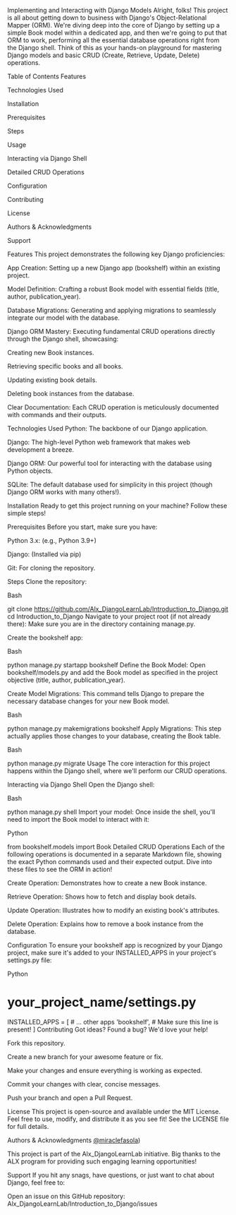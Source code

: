 
Implementing and Interacting with Django Models
Alright, folks! This project is all about getting down to business with Django's Object-Relational Mapper (ORM). We're diving deep into the core of Django by setting up a simple Book model within a dedicated app, and then we're going to put that ORM to work, performing all the essential database operations right from the Django shell. Think of this as your hands-on playground for mastering Django models and basic CRUD (Create, Retrieve, Update, Delete) operations.

Table of Contents
Features

Technologies Used

Installation

Prerequisites

Steps

Usage

Interacting via Django Shell

Detailed CRUD Operations

Configuration

Contributing

License

Authors & Acknowledgments

Support

Features
This project demonstrates the following key Django proficiencies:

App Creation: Setting up a new Django app (bookshelf) within an existing project.

Model Definition: Crafting a robust Book model with essential fields (title, author, publication_year).

Database Migrations: Generating and applying migrations to seamlessly integrate our model with the database.

Django ORM Mastery: Executing fundamental CRUD operations directly through the Django shell, showcasing:

Creating new Book instances.

Retrieving specific books and all books.

Updating existing book details.

Deleting book instances from the database.

Clear Documentation: Each CRUD operation is meticulously documented with commands and their outputs.

Technologies Used
Python: The backbone of our Django application.

Django: The high-level Python web framework that makes web development a breeze.

Django ORM: Our powerful tool for interacting with the database using Python objects.

SQLite: The default database used for simplicity in this project (though Django ORM works with many others!).

Installation
Ready to get this project running on your machine? Follow these simple steps!

Prerequisites
Before you start, make sure you have:

Python 3.x: (e.g., Python 3.9+)

Django: (Installed via pip)

Git: For cloning the repository.

Steps
Clone the repository:

Bash

git clone https://github.com/Alx_DjangoLearnLab/Introduction_to_Django.git
cd Introduction_to_Django
Navigate to your project root (if not already there):
Make sure you are in the directory containing manage.py.

Create the bookshelf app:

Bash

python manage.py startapp bookshelf
Define the Book Model:
Open bookshelf/models.py and add the Book model as specified in the project objective (title, author, publication_year).

Create Model Migrations:
This command tells Django to prepare the necessary database changes for your new Book model.

Bash

python manage.py makemigrations bookshelf
Apply Migrations:
This step actually applies those changes to your database, creating the Book table.

Bash

python manage.py migrate
Usage
The core interaction for this project happens within the Django shell, where we'll perform our CRUD operations.

Interacting via Django Shell
Open the Django shell:

Bash

python manage.py shell
Import your model:
Once inside the shell, you'll need to import the Book model to interact with it:

Python

from bookshelf.models import Book
Detailed CRUD Operations
Each of the following operations is documented in a separate Markdown file, showing the exact Python commands used and their expected output. Dive into these files to see the ORM in action!

Create Operation: Demonstrates how to create a new Book instance.

Retrieve Operation: Shows how to fetch and display book details.

Update Operation: Illustrates how to modify an existing book's attributes.

Delete Operation: Explains how to remove a book instance from the database.

Configuration
To ensure your bookshelf app is recognized by your Django project, make sure it's added to your INSTALLED_APPS in your project's settings.py file:

Python

# your_project_name/settings.py

INSTALLED_APPS = [
    # ... other apps
    'bookshelf', # Make sure this line is present!
]
Contributing
Got ideas? Found a bug? We'd love your help!

Fork this repository.

Create a new branch for your awesome feature or fix.

Make your changes and ensure everything is working as expected.

Commit your changes with clear, concise messages.

Push your branch and open a Pull Request.

License
This project is open-source and available under the MIT License. Feel free to use, modify, and distribute it as you see fit! See the LICENSE file for full details.

Authors & Acknowledgments
[@miraclefasola](https://github.com/miraclefasola))

This project is part of the Alx_DjangoLearnLab initiative. Big thanks to the ALX program for providing such engaging learning opportunities!

Support
If you hit any snags, have questions, or just want to chat about Django, feel free to:

Open an issue on this GitHub repository: Alx_DjangoLearnLab/Introduction_to_Django/issues
